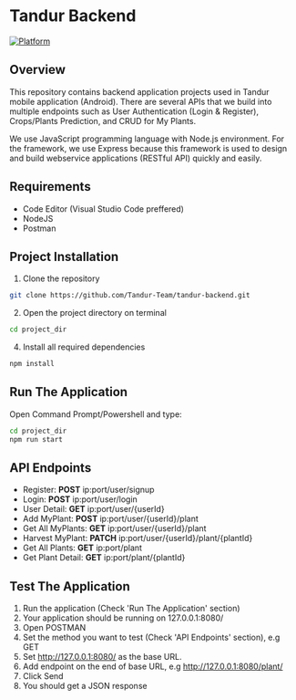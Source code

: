 # Tandur Backend
[![Platform](https://img.shields.io/github/languages/top/Tandur-Team/tandur-backend)](https://www.javascript.com/)
## Overview
This repository contains backend application projects used in Tandur mobile application (Android). There are several APIs that we build into multiple endpoints such as User Authentication (Login & Register), Crops/Plants Prediction, and CRUD for My Plants.

We use JavaScript programming language with Node.js environment. For the framework, we use Express because this framework is used to design and build webservice applications (RESTful API) quickly and easily.

## Requirements
- Code Editor (Visual Studio Code preffered)
- NodeJS
- Postman

## Project Installation
1. Clone the repository
```bash
git clone https://github.com/Tandur-Team/tandur-backend.git
```
2. Open the project directory on terminal
```bash
cd project_dir
```
4. Install all required dependencies
```bash
npm install
```

## Run The Application
Open Command Prompt/Powershell and type:
```bash
cd project_dir
npm run start
```

## API Endpoints
- Register: **POST** ip:port/user/signup
- Login: **POST** ip:port/user/login
- User Detail: **GET** ip:port/user/{userId}
- Add MyPlant: **POST** ip:port/user/{userId}/plant
- Get All MyPlants: **GET** ip:port/user/{userId}/plant
- Harvest MyPlant: **PATCH** ip:port/user/{userId}/plant/{plantId}
- Get All Plants: **GET** ip:port/plant
- Get Plant Detail: **GET** ip:port/plant/{plantId}

## Test The Application
1. Run the application (Check 'Run The Application' section)
2. Your application should be running on 127.0.0.1:8080/
3. Open POSTMAN
4. Set the method you want to test (Check 'API Endpoints' section), e.g GET
5. Set http://127.0.0.1:8080/ as the base URL.
6. Add endpoint on the end of base URL, e.g http://127.0.0.1:8080/plant/
7. Click Send
8. You should get a JSON response
